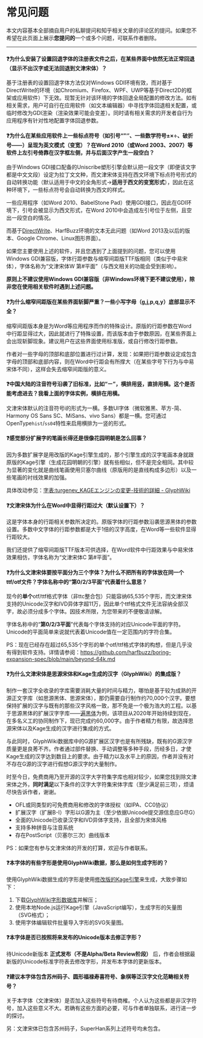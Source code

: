 # 常见问题
本文内容基本全部摘自用户的私聊提问和知乎相关文章的评论区的提问。如果您不希望在此页面上展示**您提问的**一个或多个问题，可联系作者删除。

---
#### :question:为什么安装了设置回退字体的注册表文件之后，在某些界面中依然无法正常回退（显示不出汉字或无法回退到文津宋体）？
基于注册表的设置回退字体方法仅对Windows GDI环境有效，而对基于DirectWrite的环境（如Chromium、Firefox、WPF、UWP等基于Direct2D的框架或应用软件）下无效。现暂无针对该环境的字体回退全局配置的修改方法。如有相关需求，用户可自行在应用软件（如文本编辑器）中寻找字体回退相关配置，或临时修改为GDI渲染（渲染效果可能会变差）。同时请有相关需求的开发者自行为应用程序有针对性地配置字体回退参数。

#### :question:为什么在某些应用软件上一些标点符号（如引号“”‘’、一些数学符号±×÷、破折号——）呈现为英文模式（变宽）？在Word 2010（或Word 2003、2007）等软件上左引号倚靠在汉字框左侧，并与后面汉字产生一段空白？
由于Windows GDI接口配备的Uniscribe塑形引擎会默认把一段文字（即便该文字都是中文文段）设定为拉丁文文种，而文津宋体支持在西文环境下标点符号形式的自动转换功能（默认适用于中文的全角形式→**适用于西文的变宽形式**），因此在这种环境下，一些标点符号会自动转换为西文的样式。

一些应用程序（如Word 2010、BabelStone Pad）使用GDI接口，因此在GDI环境下，引号会被显示为西文形式，在Word 2010中会造成左引号位于左侧，且空出一段空白的情况。

而基于[DirectWrite](https://learn.microsoft.com/zh-cn/windows/win32/directwrite/introducing-directwrite)、HarfBuzz环境的文本无此问题（如Word 2013及以后的版本、Google Chrome、Linux图形界面）。

如果您主要使用上述的软件，并且您遇到了上面提到的问题，您可以使用Windows GDI兼容版，字体行距参数与缩窄间距版TTF版相同（类似于中易宋体），字体名称为“文津宋体W 第#平面”（与西文相关的功能会受到影响）。

**原则上不建议使用Windows GDI兼容版（非Windows环境下更不建议使用），除非您在使用相关软件时遇到上述问题。**

#### :question:为什么缩窄间距版在某些界面斩脚严重？一些小写字母（g,j,p,q,y）底部显示不全？
缩窄间距版本身是为Word等应用程序而作的特殊设计。原版的行距参数在Word中行距显得过大，因此就进行了特殊设置，而该版本由于参数原因，在某些界面上会出现斩脚现象。建议用户在这些界面使用标准版，或自行修改行距参数。

作者对一些字母的顶部和底部位置进行过计算，发现：如果把行距参数设定成包含字母的顶部和底部内容，则在Word中行距会有所撑大（在某些字号下行为与中易宋体不同），这样会失去缩窄间距版的意义。

#### :question:中国大陆的注音符号沿袭了旧标准，比如“ㄧ”，横排用竖，直排用横。这个是否能考虑进去？我看上面的字体实例，横排在用横。
文津宋体默认的注音符号i的形式为一横。多数UI字体（微软雅黑、苹方-简、Harmony OS Sans SC、MiSans、vivo Sans）都是一横。您可通过OpenType`hist`/`ss04`特性来启用横排为一竖的形式。

#### :question:感觉部分扩展字的笔画长得还是很像花园明朝是怎么回事？
因为多数扩展字是用改版的Kage引擎生成的，那个引擎生成的汉字笔画本身就跟原版的Kage引擎（生成花园明朝的引擎）就有些相似，但不是完全相同。其中较为显著的变化就是曲线笔画使用贝塞尔曲线（原版用的是直线构成多边形）以及一些笔画的衬线效果的加强。

具体改动参见：[字表:turgenev_KAGEエンジンの変更-技術的詳細 - GlyphWiki](https://zhs.glyphwiki.org/wiki/Group:turgenev_KAGE%e3%82%a8%e3%83%b3%e3%82%b8%e3%83%b3%e3%81%ae%e5%a4%89%e6%9b%b4-%e6%8a%80%e8%a1%93%e7%9a%84%e8%a9%b3%e7%b4%b0)
#### :question:文津宋体为什么在Word中显得行距过大（默认设置下）？
这是字体本身的行距相关参数所决定的。原版字体的行距参数沿袭思源黑体的参数设置。多数中文字体的行距参数都是大于1倍的汉字高度，在Word等一些软件显得行距较大。

我们还提供了缩窄间距版TTF版本可供选择，在Word软件中行距效果与中易宋体效果相仿，字体名称为“文津宋体C 第#平面”。
#### :question:为什么文津宋体要按平面分为三个字体？为什么不把所有的字体放在同一个ttf/otf文件？字体名称中的“第0/2/3平面”代表着什么意思？
现今的**单个**otf/ttf格式字体（非ttc整合包）只能容纳65,535个字形，而文津宋体支持的Unicode汉字和IVD异体字超11万，因此单个ttf格式文件无法容纳全部汉字，故必须分成多个字体。因技术所限，为您带来的不便敬请谅解。

字体名称中的“**第0/2/3平面**”代表每个字体支持的对应Unicode平面的字符。Unicode的平面简单来说就代表着Unicode值在一定范围内的字符合集。

PS：现在已经存在超过65,535个字形的单个otf/ttf格式字体的构想，但是几乎没有得到软件支持。详情请参阅：https://github.com/harfbuzz/boring-expansion-spec/blob/main/beyond-64k.md
#### :question:为什么文津宋体是思源宋体和Kage生成的汉字（GlyphWiki）的集成版？
制作一套汉字全收录的字库需要消耗大量的时间与精力，哪怕是基于较为成熟的开源正文字库（如思源黑体、思源宋体），那仍需要自行制作约70,000个汉字。要想保持扩展的汉字与既有的那些汉字风格一致，那不免是一个极为浩大的工程。以基于思源黑体的扩展汉字字库——[遍黑体](https://github.com/Fitzgerald-Porthmouth-Koenigsegg/Plangothic-Project)为例，该项目从2020年开始持续到现在，在多名义工的协同制作下，现已完成约60,000字。由于作者精力有限，故选择思源宋体以及Kage生成的汉字进行集成的方式。

与此同时，GlyphWiki数据库中的G源扩展区汉字也是有所残缺，既有的G源汉字质量更是良莠不齐。作者通过部件替换、手动调整等多种手段，历经多日，才使Kage生成的汉字达到数目上的要求。由于精力以及水平上的原因，作者并没有对不存在G源的汉字进行假想G源汉字的大量制作。

时至今日，免费商用乃至开源的汉字大字符集字库也相对较少，如果您找到除文津宋体之外，**同时满足**以下条件的汉字大字符集宋体字库（至少满足前三项），烦请尽快告诉作者，谢谢。
- OFL或同类型的可免费商用和修改的字体授权（如IPA、CC0协议）
- 扩展汉字（扩展B-I）字形以G源为主（至少依据Unicode提交源信息应G尽G）
- 全面的Unicode已收录汉字和IVD异体字支持，且全部为宋体风格
- 支持多种拼音与注音系统
- 存在PostScript（贝塞尔三次）曲线版本

PS：如果您有参与文津宋体的开发的打算，欢迎与作者联系。
#### :question:本字体的有些字形是使用GlyphWiki数据，那么是如何生成字形的？
使用GlyphWiki数据生成的字形是使用[修改版的Kage引擎](https://github.com/ge9/kage-engine-2/)来生成，大致步骤如下：
1. 下载[GlyphWiki字形数据库](http://glyphwiki.org/dump.tar.gz)并解压；
2. 使用本地Node.js运行Kage引擎（JavaScript编写），生成字形的矢量图（SVG格式）；
3. 使用字体编辑软件批量导入字形的SVG矢量图。
#### :question:本字体是否已按照将来发布的Unicode版本去修正字形？
待Unicode新版本 **正式发布（不是Alpha/Beta Review阶段）** 后，作者会根据最新版的Unicode标准字符表去修改字形，并发布本字体的更新版本。
#### :question:建议本字体包含苏州码子、圆形福禄寿喜符号、象棋等泛汉字文化范畴相关符号？
关于本字体（文津宋体）是否加入这些符号有待商榷。个人认为这些都是非汉字符号，加入这些意义不大。若确有这些方面的必要，可与作者单独联系，进行进一步的探讨。

另：文津宋体已包含苏州码子，SuperHan系列上述符号均未包含。